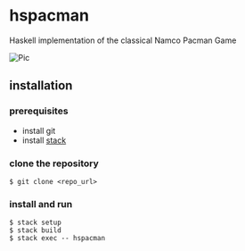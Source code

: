 hspacman
========

Haskell implementation of the classical Namco Pacman Game

![Pic](http://upload.wikimedia.org/wikipedia/de/thumb/8/8e/Pac_man_logo.svg/286px-Pac_man_logo.svg.png)

## installation

### prerequisites

- install git
- install [stack](https://docs.haskellstack.org)

### clone the repository

	$ git clone <repo_url>

### install and run

	$ stack setup
	$ stack build
	$ stack exec -- hspacman
